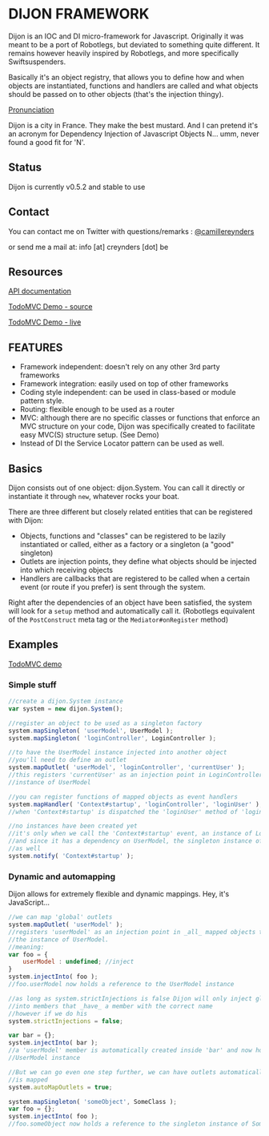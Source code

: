 # DIJON FRAMEWORK

Dijon is an IOC and DI micro-framework for Javascript. Originally it was meant to be a port of Robotlegs,
but deviated to something quite different. It remains however heavily inspired by Robotlegs, and more specifically
Swiftsuspenders.

Basically it's an object registry, that allows you to define how and when objects are instantiated, functions and handlers
are called and what objects should be passed on to other objects (that's the injection thingy).

[Pronunciation](http://www.audioenglish.net/dictionary/dijon.htm)

Dijon is a city in France. They make the best mustard. And I can pretend it's an acronym for
Dependency Injection of Javascript Objects N... umm, never found a good fit for 'N'.

## Status

Dijon is currently v0.5.2 and stable to use


## Contact

You can contact me on Twitter with questions/remarks : [@camillereynders](http://twitter.com/camillereynders)

or send me a mail at:
info [at] creynders [dot] be


## Resources

[API documentation](http://creynders.github.com/dijon-framework/docs)

[TodoMVC Demo - source](https://github.com/creynders/todomvc/tree/master/architecture-examples/dijon)

[TodoMVC Demo - live](http://creynders.github.com/todomvc/architecture-examples/dijon/)


## FEATURES

* Framework independent: doesn't rely on any other 3rd party frameworks
* Framework integration: easily used on top of other frameworks
* Coding style independent: can be used in class-based or module pattern style.
* Routing: flexible enough to be used as a router
* MVC: although there are no specific classes or functions that enforce an MVC structure on your code,
Dijon was specifically created to facilitate easy MVC(S) structure setup.
(See Demo)
* Instead of DI the Service Locator pattern can be used as well.


## Basics

Dijon consists out of one object: dijon.System. You can call it directly or instantiate it through <code>new</code>,
whatever rocks your boat.

There are three different but closely related entities that can be registered with Dijon:

* Objects, functions and "classes" can be registered to be lazily instantiated or called, either as a factory
or a singleton (a "good" singleton)
* Outlets are injection points, they define what objects should be injected into which receiving objects
* Handlers are callbacks that are registered to be called when a certain event (or route if you prefer) is
sent through the system.

Right after the dependencies of an object have been satisfied, the system will look for a ```setup``` method and automatically call it.
(Robotlegs equivalent of the ```PostConstruct``` meta tag or the ```Mediator#onRegister``` method)


## Examples

[TodoMVC demo](https://github.com/creynders/todomvc/tree/master/architecture-examples/dijon)

### Simple stuff

```javascript
//create a dijon.System instance
var system = new dijon.System();

//register an object to be used as a singleton factory
system.mapSingleton( 'userModel', UserModel );
system.mapSingleton( 'loginController', LoginController );

//to have the UserModel instance injected into another object
//you'll need to define an outlet
system.mapOutlet( 'userModel', 'loginController', 'currentUser' );
//this registers 'currentUser' as an injection point in LoginController instances to be satisfied with the
//instance of UserModel

//you can register functions of mapped objects as event handlers
system.mapHandler( 'Context#startup', 'loginController', 'loginUser' );
//when 'Context#startup' is dispatched the 'loginUser' method of 'loginController' will be called

//no instances have been created yet
//it's only when we call the 'Context#startup' event, an instance of LoginController will be created
//and since it has a dependency on UserModel, the singleton instance of UserModel will be created
//as well
system.notify( 'Context#startup' );
```

### Dynamic and automapping

Dijon allows for extremely flexible and dynamic mappings. Hey, it's JavaScript...

```javascript
//we can map 'global' outlets
system.mapOutlet( 'userModel' );
//registers 'userModel' as an injection point in _all_ mapped objects to be satisfied with
//the instance of UserModel.
//meaning:
var foo = {
	userModel : undefined; //inject
}
system.injectInto( foo );
//foo.userModel now holds a reference to the UserModel instance

//as long as system.strictInjections is false Dijon will only inject globally mapped objects
//into members that _have_ a member with the correct name
//however if we do his
system.strictInjections = false;

var bar = {};
system.injectInto( bar );
//a 'userModel' member is automatically created inside 'bar' and now holds a reference to the
//UserModel instance

//But we can go even one step further, we can have outlets automatically mapped when an object
//is mapped
system.autoMapOutlets = true;

system.mapSingleton( 'someObject', SomeClass );
var foo = {};
system.injectInto( foo );
//foo.someObject now holds a reference to the singleton instance of SomeClass
```